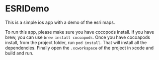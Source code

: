 ESRIDemo
========

This is a simple ios app with a demo of the esri maps.

To run this app, please make sure you have cocopods install. If you have brew, you can use `brew install cocoapods`. Once you have cocoapods install, from the project folder, run `pod install`. That will install all the dependencies. Finally open the `.xcworkspace` of the project in xcode and build and run.
